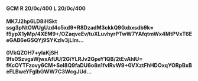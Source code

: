 #### GCM R 20/0c/400 L 20/0c/400
**MK7J2hp6LD8iHSkt**<br/>**ssg3pNtOWUgUzd4o5xd9+R8DzadM3ckkQ9Gxbxsdb9k=**<br/>**f5ypX1yMp/4XEM9+/OZaqveEv/tuXLuvhyrPTwW7YAfqtmWx4MtPVxT6EeGAB6eGSQYj9SYKzlv3jLlm...**<br/><br/>
**0VkQZOH7+ylaKjSH**<br/>**9fs0SzvgaWjwxAfUU/2GiYLRJv2GpeY1QB/2tEvAhlU=**<br/>**fKcOYTFzovy6CM+SeI8Q9faDU6o8n1fvlRvW9+0VXztFhHDOxqYORpBxBeFLBweYFglbGWW7C3WcgJUd...**